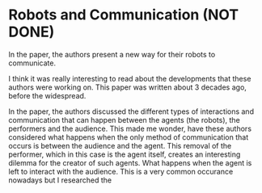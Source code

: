 # Robots and Communication (NOT DONE) 

In the paper, the authors present a new way for their robots to communicate. 

I think it was really interesting to read about the developments that these authors were working on. This paper was written about 3 decades ago, before the widespread. 

In the paper, the authors discussed the different types of interactions and communication that can happen between the agents (the robots), the performers and the audience. This made me wonder, have these authors considered what happens when the only method of communication that occurs is between the audience and the agent. This removal of the performer, which in this case is the agent itself, creates an interesting dilemma for the creator of such agents. What happens when the agent is left to interact with the audience. This is a very common occurance nowadays but I researched the 
